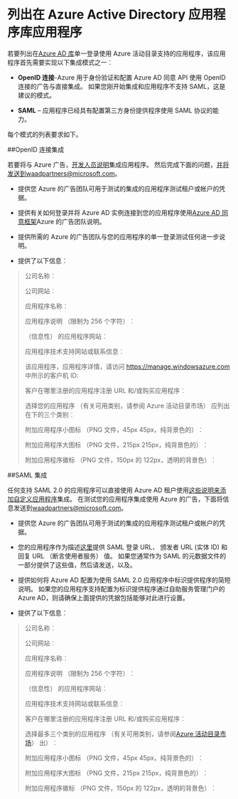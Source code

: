 <properties
   pageTitle="列出在 Azure Active Directory 应用程序库应用程序"
   description="如何列出在 Azure Active Directory 库支持单一登录的应用程序 |Microsoft Azure"
   services="active-directory"
   documentationCenter="dev-center-name"
   authors="bryanla"
   manager="mbaldwin"
   editor=""/>

<tags
   ms.service="active-directory"
   ms.devlang="na"
   ms.topic="article"
   ms.tgt_pltfrm="na"
   ms.workload="identity"
   ms.date="09/16/2016"
   ms.author="mbaldwin"/>


# <a name="listing-your-application-in-the-azure-active-directory-application-gallery"></a>列出在 Azure Active Directory 应用程序库应用程序

若要列出在[Azure AD 库](https://azure.microsoft.com/marketplace/active-directory/all/)单一登录使用 Azure 活动目录支持的应用程序，该应用程序首先需要实现以下集成模式之一︰

* **OpenID 连接**-Azure 用于身份验证和配置 Azure AD 同意 API 使用 OpenID 连接的广告与直接集成。 如果您刚开始集成和应用程序不支持 SAML，这是建议的模式。

* **SAML** – 应用程序已经具有配置第三方身份提供程序使用 SAML 协议的能力。

每个模式的列表要求如下。

##<a name="openid-connect-integration"></a>OpenID 连接集成

若要将与 Azure 广告，[开发人员说明](active-directory-authentication-scenarios.md)集成应用程序。 然后完成下面的问题，并将发送到waadpartners@microsoft.com。

* 提供您 Azure 的广告团队可用于测试的集成的应用程序测试租户或帐户的凭据。  

* 提供有关如何登录并将 Azure AD 实例连接到您的应用程序使用[Azure AD 同意框架](active-directory-integrating-applications.md#overview-of-the-consent-framework)Azure 的广告团队说明。 

* 提供所需的 Azure 的广告团队与您的应用程序的单一登录测试任何进一步说明。 

* 提供了以下信息︰

> 公司名称︰
> 
> 公司网站︰
> 
> 应用程序名称︰
> 
> 应用程序说明 （限制为 256 个字符）︰
> 
> （信息性） 的应用程序网站︰
> 
> 应用程序技术支持网站或联系信息︰
> 
> 该应用程序，应用程序详情，请访问 https://manage.windowsazure.com 中所示的客户机 ID:
> 
> 客户在哪里注册的应用程序注册 URL 和/或购买应用程序︰
> 
> 选择您的应用程序 （有关可用类别，请参阅 Azure 活动目录市场） 应列出在下的三个类别︰
> 
> 附加应用程序小图标 （PNG 文件，45px 45px，纯背景色的）︰
> 
> 附加应用程序大图标 （PNG 文件，215px 215px，纯背景色的）︰
> 
> 附加应用程序徽标 （PNG 文件，150px 的 122px，透明的背景色）︰

##<a name="saml-integration"></a>SAML 集成

任何支持 SAML 2.0 的应用程序可以直接使用 Azure AD 租户使用[这些说明来添加自定义应用程序](active-directory-saas-custom-apps.md)集成。 在测试您的应用程序集成使用 Azure 的广告，下面将信息发送到<waadpartners@microsoft.com>。

* 提供您 Azure 的广告团队可用于测试的集成的应用程序测试租户或帐户的凭据。  

* 您的应用程序作为描述[这里](active-directory-saas-custom-apps.md)提供 SAML 登录 URL、 颁发者 URL (实体 ID) 和回复 URL （断言使用者服务） 值。 如果您通常作为 SAML 的元数据文件的一部分提供了这些值，然后请发送，以及。

* 提供如何将 Azure AD 配置为使用 SAML 2.0 应用程序中标识提供程序的简短说明。 如果您的应用程序支持配置为标识提供程序通过自助服务管理门户的 Azure AD，则请确保上面提供的凭据包括能够对此进行设置。

* 提供了以下信息︰

> 公司名称︰
> 
> 公司网站︰
> 
> 应用程序名称︰
> 
> 应用程序说明 （限制为 256 个字符）︰
> 
> （信息性） 的应用程序网站︰
> 
> 应用程序技术支持网站或联系信息︰
> 
> 客户在哪里注册的应用程序注册 URL 和/或购买应用程序︰
> 
> 选择最多三个类别的应用程序 （有关可用类别，请参阅[Azure 活动目录市场](https://azure.microsoft.com/marketplace/active-directory/)） 出）︰
> 
> 附加应用程序小图标 （PNG 文件，45px 45px，纯背景色的）︰
> 
> 附加应用程序大图标 （PNG 文件，215px 215px，纯背景色的）︰
> 
> 附加应用程序徽标 （PNG 文件，150px 的 122px，透明的背景色）︰
